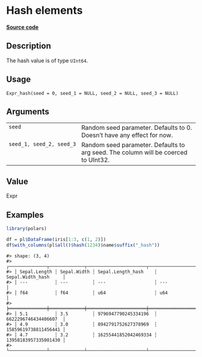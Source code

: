 
# Hash elements

[**Source code**](https://github.com/pola-rs/r-polars/tree/53c7d964901ed4a019998e89aff8c6d44691d793/R/expr__expr.R#L2236)

## Description

The hash value is of type <code>UInt64</code>.

## Usage

<pre><code class='language-R'>Expr_hash(seed = 0, seed_1 = NULL, seed_2 = NULL, seed_3 = NULL)
</code></pre>

## Arguments

<table>
<tr>
<td style="white-space: nowrap; font-family: monospace; vertical-align: top">
<code id="Expr_hash_:_seed">seed</code>
</td>
<td>
Random seed parameter. Defaults to 0. Doesn’t have any effect for now.
</td>
</tr>
<tr>
<td style="white-space: nowrap; font-family: monospace; vertical-align: top">
<code id="Expr_hash_:_seed_1">seed_1</code>,
<code id="Expr_hash_:_seed_2">seed_2</code>,
<code id="Expr_hash_:_seed_3">seed_3</code>
</td>
<td>
Random seed parameter. Defaults to arg seed. The column will be coerced
to UInt32.
</td>
</tr>
</table>

## Value

Expr

## Examples

``` r
library(polars)

df = pl$DataFrame(iris[1:3, c(1, 2)])
df$with_columns(pl$all()$hash(1234)$name$suffix("_hash"))
```

    #> shape: (3, 4)
    #> ┌──────────────┬─────────────┬──────────────────────┬──────────────────────┐
    #> │ Sepal.Length ┆ Sepal.Width ┆ Sepal.Length_hash    ┆ Sepal.Width_hash     │
    #> │ ---          ┆ ---         ┆ ---                  ┆ ---                  │
    #> │ f64          ┆ f64         ┆ u64                  ┆ u64                  │
    #> ╞══════════════╪═════════════╪══════════════════════╪══════════════════════╡
    #> │ 5.1          ┆ 3.5         ┆ 9796947790245334196  ┆ 6622296746434406607  │
    #> │ 4.9          ┆ 3.0         ┆ 8942791752627378969  ┆ 15859619738811456441 │
    #> │ 4.7          ┆ 3.2         ┆ 16255441852042469334 ┆ 13958183957335001430 │
    #> └──────────────┴─────────────┴──────────────────────┴──────────────────────┘
